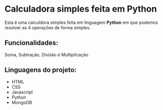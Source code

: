 # Calculadora simples feita em Python

Esta é uma calculdora simples feita em linguagem **Python** em que podemos resolver as 4 operações de forma simples.

## Funcionalidades:

Soma, Subtração, Divisão e Multiplicação

## Linguagens do projeto:

* HTML
* CSS
* Javascript
* Python
* MongoDB